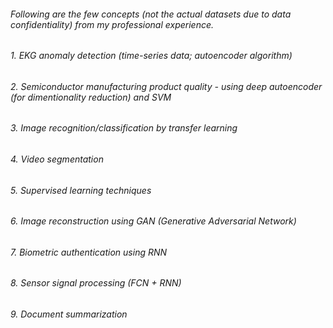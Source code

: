 ######  Following are the few concepts (not the actual datasets due to data confidentiality) from my professional experience.
######  1. EKG anomaly detection (time-series data; autoencoder algorithm)
######  2. Semiconductor manufacturing product quality - using deep autoencoder (for dimentionality reduction) and SVM 
######  3. Image recognition/classification by transfer learning
######  4. Video segmentation 
######  5. Supervised learning techniques
######  6. Image reconstruction using GAN (Generative Adversarial Network)
######  7. Biometric authentication using RNN
######  8. Sensor signal processing (FCN + RNN)
######  9. Document summarization  




